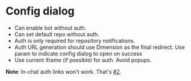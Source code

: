 # Config dialog

* Can enable bot without auth.
* Can set default repo without auth.
* Auth is only required for repository notifications.
* Auth URL generation should use Dimension as the final redirect. Use param to indicate config dialog to open on success
* Use current iframe (if possible) for auth. Avoid popups.


**Note**: In-chat auth links won't work. That's [#2](https://github.com/turt2live/matrix-dimension/issues/2).